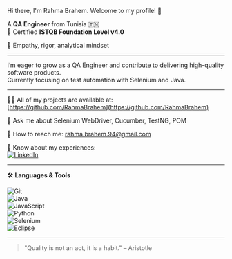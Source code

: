 Hi there, I'm Rahma Brahem. Welcome to my profile! 👋

A **QA Engineer** from Tunisia 🇹🇳  
🎯 Certified **ISTQB Foundation Level v4.0**

🧠 Empathy, rigor, analytical mindset

---

I’m eager to grow as a QA Engineer and contribute to delivering high-quality software products.  
Currently focusing on test automation with Selenium and Java.

---

👨‍💻 All of my projects are available at:  
[https://github.com/RahmaBrahem](https://github.com/RahmaBrahem)

💬 Ask me about Selenium WebDriver, Cucumber, TestNG, POM

📧 How to reach me: rahma.brahem.94@gmail.com

📑 Know about my experiences:  
[![LinkedIn](https://img.shields.io/badge/LinkedIn%20Profile-0A66C2?style=flat&logo=linkedin&logoColor=white)](https://www.linkedin.com/in/rahma-brahem-0548b1122)

---

🛠 **Languages & Tools**

![Git](https://img.shields.io/badge/-Git-F05032?logo=git&logoColor=white)  
![Java](https://img.shields.io/badge/-Java-007396?logo=java&logoColor=white)  
![JavaScript](https://img.shields.io/badge/-JavaScript-F7DF1E?logo=javascript&logoColor=black)  
![Python](https://img.shields.io/badge/-Python-3776AB?logo=python&logoColor=white)  
![Selenium](https://img.shields.io/badge/-Selenium-43B02A?logo=selenium&logoColor=white)  
![Eclipse](https://img.shields.io/badge/-Eclipse-2C2255?logo=eclipseide&logoColor=white)

---

> "Quality is not an act, it is a habit." – Aristotle
